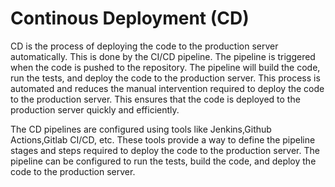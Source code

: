 # Continous Deployment (CD)
CD is the process of deploying the code to the production server automatically. This is done by the CI/CD pipeline. The pipeline is triggered when the code is pushed to the repository. The pipeline will build the code, run the tests, and deploy the code to the production server. This process is automated and reduces the manual intervention required to deploy the code to the production server. This ensures that the code is deployed to the production server quickly and efficiently.

The CD pipelines are configured using tools like Jenkins,Github Actions,Gitlab CI/CD, etc. These tools provide a way to define the pipeline stages and steps required to deploy the code to the production server. The pipeline can be configured to run the tests, build the code, and deploy the code to the production server.

